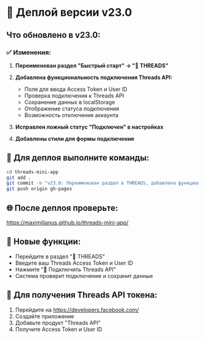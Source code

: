 # 🚀 Деплой версии v23.0

## Что обновлено в v23.0:

### ✅ Изменения:
1. **Переименован раздел "Быстрый старт" → "🧵 THREADS"**
2. **Добавлена функциональность подключения Threads API:**
   - Поля для ввода Access Token и User ID
   - Проверка подключения к Threads API
   - Сохранение данных в localStorage
   - Отображение статуса подключения
   - Возможность отключения аккаунта

3. **Исправлен ложный статус "Подключен" в настройках**
4. **Добавлены стили для формы подключения**

## 🔧 Для деплоя выполните команды:

```bash
cd threads-mini-app
git add .
git commit -m "v23.0: Переименован раздел в THREADS, добавлена функциональность подключения Threads API"
git push origin gh-pages
```

## 🌐 После деплоя проверьте:
https://maximilianus.github.io/threads-mini-app/

## 📱 Новые функции:
- Перейдите в раздел "🧵 THREADS"
- Введите ваш Threads Access Token и User ID
- Нажмите "🔗 Подключить Threads API"
- Система проверит подключение и сохранит данные

## 🔗 Для получения Threads API токена:
1. Перейдите на https://developers.facebook.com/
2. Создайте приложение
3. Добавьте продукт "Threads API"
4. Получите Access Token и User ID 